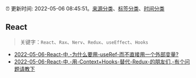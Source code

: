 :alarm_clock: 更新时间: 2022-05-06 08:45:51。[来源分类](../README.md)、[标签分类](../TAGS.md)、[时间分类](../TIMELINE.md)

## React


> 关键字：`React`、`Rax`、`Nerv`、`Redux`、`useEffect`、`Hooks`



- [2022-05-06-React-中,-为什么要用-useRef-而不直接用一个外部变量?](https://www.v2ex.com/t/851164) 
- [2022-05-06-React-中,-用-Context+Hooks-替代-Redux-的朋友们,-有个问题请教下](https://www.v2ex.com/t/851160) 